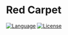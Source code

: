 # Red Carpet

[![Language](https://img.shields.io/badge/Language-Python-blue.svg)](https://www.python.org/)  [![License](https://img.shields.io/badge/License-MIT-blue.svg)](https://opensource.org/licenses/MIT)

